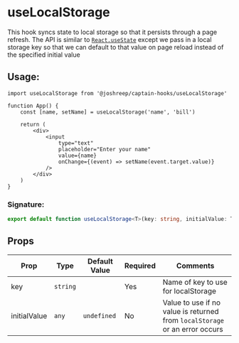# useLocalStorage

This hook syncs state to local storage so that it persists through a page refresh. The API is similar to [`React.useState`](https://reactjs.org/docs/hooks-state.html) except we pass in a local storage key so that we can default to that value on page reload instead of the specified initial value

## Usage:

```tsx
import useLocalStorage from '@joshreep/captain-hooks/useLocalStorage'

function App() {
    const [name, setName] = useLocalStorage('name', 'bill')

    return (
        <div>
            <input
                type="text"
                placeholder="Enter your name"
                value={name}
                onChange={(event) => setName(event.target.value)}
            />
        </div>
    )
}
```

### Signature:

```ts
export default function useLocalStorage<T>(key: string, initialValue: T): [T, React.SetStateAction<T>]
```

## Props

| Prop         | Type     | Default Value | Required | Comments                                                                    |
| ------------ | -------- | ------------- | -------- | --------------------------------------------------------------------------- |
| key          | `string` |               | Yes      | Name of key to use for localStorage                                         |
| initialValue | `any`    | `undefined`   | No       | Value to use if no value is returned from `localStorage` or an error occurs |

